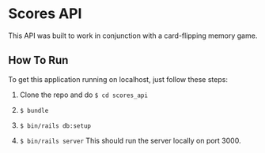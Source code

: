 # Scores API #

This API was built to work in conjunction with a card-flipping memory game.


## How To Run
To get this application running on localhost, just follow these steps:

1. Clone the repo and do `$ cd scores_api`

2. `$ bundle`

3. `$ bin/rails db:setup`

4. `$ bin/rails server` This should run the server locally on port 3000.
